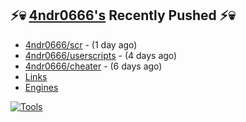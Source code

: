 ## ⚡💀 <a href="https://4ndr0666.github.io/4ndr0site" target="_blank">4ndr0666's</a> Recently Pushed ⚡💀


- [4ndr0666/scr](https://github.com/4ndr0666/scr) - (1 day ago)
- [4ndr0666/userscripts](https://github.com/4ndr0666/userscripts) - (4 days ago)
- [4ndr0666/cheater](https://github.com/4ndr0666/cheater) - (6 days ago)
- [Links](https://github.com/4ndr0666/Links/blob/main/README.md)        
- [Engines](https://github.com/hoothin/SearchJumper/discussions/73)    

[![Tools](https://skillicons.dev/icons?i=go,py,react,nextjs,git,linux,bash,neovim&theme=dark&perline=18)](https://skillicons.dev)

